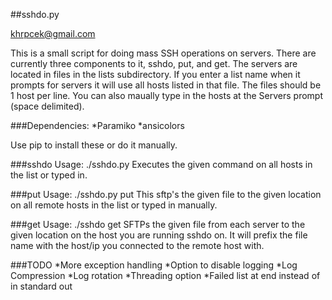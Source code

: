 ##sshdo.py

khrpcek@gmail.com

This is a small script for doing mass SSH operations on servers. There are currently three components to it, sshdo, put, and get. The servers are located in files in the lists subdirectory. If you enter a list name when it prompts for servers it will use all hosts listed in that file. The files should be 1 host per line. You can also maually type in the hosts at the Servers prompt (space delimited).

###Dependencies:
*Paramiko
*ansicolors

Use pip to install these or do it manually.

###sshdo
Usage: ./sshdo.py
Executes the given command on all hosts in the list or typed in.

###put
Usage: ./sshdo.py put
This sftp's the given file to the given location on all remote hosts in the list or typed in manually.

###get
Usage: ./sshdo get
SFTPs the given file from each server to the given location on the host you are running sshdo on. It will prefix the file name with the host/ip you connected to the remote host with.

###TODO
*More exception handling
*Option to disable logging
*Log Compression
*Log rotation
*Threading option
*Failed list at end instead of in standard out
